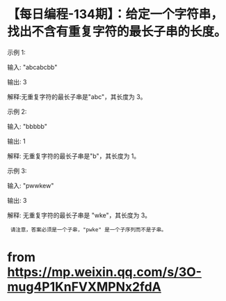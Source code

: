 # 【每日编程-134期】：给定一个字符串，找出不含有重复字符的最长子串的长度。

示例 1:

输入: "abcabcbb"

输出: 3

解释:无重复字符的最长子串是"abc"，其长度为 3。

示例 2:

输入: "bbbbb"

输出: 1

解释: 无重复字符的最长子串是"b"，其长度为 1。

示例 3:

输入: "pwwkew"

输出: 3

解释: 无重复字符的最长子串是 "wke"，其长度为 3。

     请注意，答案必须是一个子串，"pwke" 是一个子序列而不是子串。

# from https://mp.weixin.qq.com/s/3O-mug4P1KnFVXMPNx2fdA